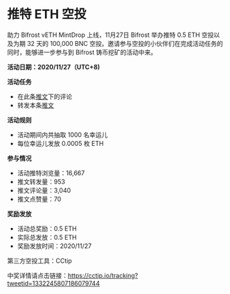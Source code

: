 # 推特 ETH 空投

助力 Bifrost vETH MintDrop 上线，11月27日 Bifrost 举办推特 0.5 ETH 空投以及为期 32 天的 100,000 BNC 空投。邀请参与空投的小伙伴们在完成活动任务的同时，能够进一步参与到 Bifrost 铸币挖矿的活动中来。

**活动日期：2020/11/27（UTC+8)**

**活动任务**
- 在此条[推文](https://twitter.com/bifrost_finance/status/1332245807186079744)下的评论
- 转发本条[推文](https://twitter.com/bifrost_finance/status/1332245807186079744)

**活动规则**
- 活动期间内共抽取 1000 名幸运儿
- 每位幸运儿发放 0.0005 枚 ETH

**参与情况**

- 活动推特浏览量：16,667
- 推文转发量：953
- 推文评论量：3,040
- 推文点赞量：70

**奖励发放**

- 活动总奖励：0.5 ETH
- 实际总发放：0.5 ETH
- 奖励发放时间：2020/11/27

第三方空投工具：CCtip

中奖详情请点击链接：<https://cctip.io/tracking?tweetid=1332245807186079744>
